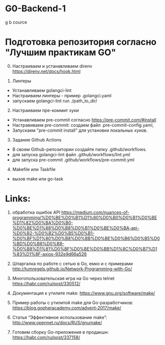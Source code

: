# G0-Backend-1
g b cource

# Подготовка репозитория согласно "Лучшим практикам GO"

0) Настраиваем и устанавливаем direnv 
https://direnv.net/docs/hook.html


1) Линтеры
 - Устанавливаем golangci-lint
 - Настраиваем линтеры - пример .golangci.yaml 
 - запускаем golangci-lint run ./path_to_dir/

2) Настраиваем пре-коммит хуки
 - Устанавливаем pre-commit согласно https://pre-commit.com/#install
 - Настравиваем pre-commit: создаем файл  .pre-commit-config.yaml, 
 - Запускаем "pre-commit install" для установки локальных хуков.

3) Задание Github Actions
 - В своем Github-репозитории создайте папку .github/workflows.
 - для запуска golangci-lint  файл .github/workflows/lint.yml 
 - для запуска pre-commit .github/workflows/pre-commit.yml 

4) Makefile или Taskfile
 - вызов make или go-task





# Links: 
1) обработка ошибок API https://medium.com/nuances-of-programming/%D0%BE%D0%B1%D1%80%D0%B0%D0%B1%D0%BE%D1%82%D0%BA%D0%B0-%D0%BE%D1%88%D0%B8%D0%B1%D0%BE%D0%BA-api-%D0%B2-%D0%B2%D0%B5%D0%B1-%D0%BF%D1%80%D0%B8%D0%BB%D0%BE%D0%B6%D0%B5%D0%BD%D0%B8%D0%B8-%D0%B8%D1%81%D0%BF%D0%BE%D0%BB%D1%8C%D0%B7%D1%83%D1%8F-axios-932e9d66a526
2) Шпаргалка по работе с сетью в Go, емко и с примерами
http://tumregels.github.io/Network-Programming-with-Go/
 
3) Многопользовательская игра на Go через telnet
https://habr.com/ru/post/330512/

4) Документация к утилите make: https://www.gnu.org/software/make/ 
5) Пример работы с утилитой make для Go-разработчиков: https://blog.gopheracademy.com/advent-2017/make/ 
6) Статья “Эффективное использование make”: http://www.opennet.ru/docs/RUS/gnumake/ 
7) Готовим сборку Go-приложения в продакшн: https://habr.com/ru/post/337158/ 



